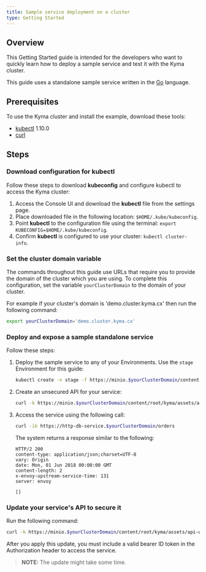 ```yaml
---
title: Sample service deployment on a cluster
type: Getting Started
---
```


## Overview

This Getting Started guide is intended for the developers who want to quickly learn how to deploy a sample service and test it with the Kyma cluster.

This guide uses a standalone sample service written in the [Go](http://golang.org) language.

## Prerequisites

To use the Kyma cluster and install the example, download these tools:

- [kubectl](https://kubernetes.io/docs/tasks/tools/install-kubectl/) 1.10.0
- [curl](https://github.com/curl/curl)

## Steps

### Download configuration for kubectl

Follow these steps to download **kubeconfig** and configure kubectl to access the Kyma cluster:
1. Access the Console UI and download the **kubectl** file from the settings page.
2. Place downloaded file in the following location: `$HOME/.kube/kubeconfig`.
3. Point **kubectl** to the configuration file using the terminal: `export KUBECONFIG=$HOME/.kube/kubeconfig`.
4. Confirm **kubectl** is configured to use your cluster: `kubectl cluster-info`.

### Set the cluster domain variable

The commands throughout this guide use URLs that require you to provide the domain of the cluster which you are using. To complete this configuration, set the variable `yourClusterDomain` to the domain of your cluster.

For example if your cluster's domain is 'demo.cluster.kyma.cx' then run the following command:

   ```bash
   export yourClusterDomain='demo.cluster.kyma.cx'
   ```

### Deploy and expose a sample standalone service

Follow these steps:

1. Deploy the sample service to any of your Environments. Use the `stage` Environment for this guide:

   ```bash
   kubectl create -n stage -f https://minio.$yourClusterDomain/content/root/kyma/assets/deployment.yaml
   ```

2. Create an unsecured API for your service:

   ```bash
   curl -k https://minio.$yourClusterDomain/content/root/kyma/assets/api-without-auth.yaml |  sed "s/.kyma.local/.$yourClusterDomain/" | kubectl apply -n stage -f -
   ```

3. Access the service using the following call:
   ```bash
   curl -ik https://http-db-service.$yourClusterDomain/orders
   ```

   The system returns a response similar to the following:
   ```
   HTTP/2 200
   content-type: application/json;charset=UTF-8
   vary: Origin
   date: Mon, 01 Jun 2018 00:00:00 GMT
   content-length: 2
   x-envoy-upstream-service-time: 131
   server: envoy

   []
   ```

### Update your service's API to secure it

Run the following command:

   ```bash
   curl -k https://minio.$yourClusterDomain/content/root/kyma/assets/api-with-auth.yaml |  sed "s/.kyma.local/.$yourClusterDomain/" | kubectl apply -n stage -f -
   ```
After you apply this update, you must include a valid bearer ID token in the Authorization header to access the service.

>**NOTE:** The update might take some time.
